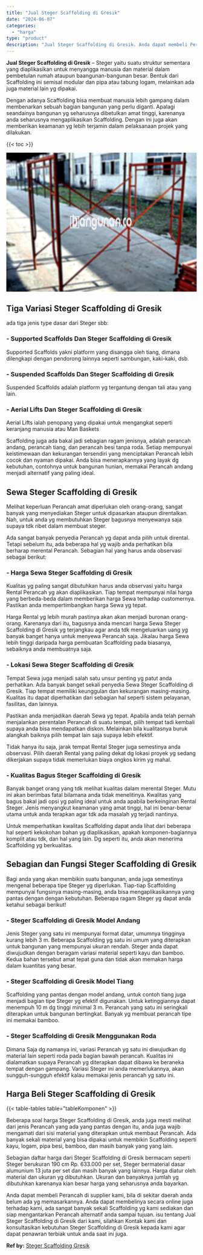 ```yaml
---
title: "Jual Steger Scaffolding di Gresik"
date: "2024-06-07"
categories: 
  - "harga"
type: "product"
description: "Jual Steger Scaffolding di Gresik. Anda dapat membeli Perancah di supplier kami, bila di sekitar daerah anda belum ada yg memasarkannya. Anda dapat membeliny..."
---
```


**Jual Steger Scaffolding di Gresik** – Steger yaitu suatu struktur sementara yang diaplikasikan untuk menyangga manusia dan material dalam pembetulan rumah ataupun baangunan-bangunan besar. Bentuk dari Scaffolding ini semisal modular dan pipa atau tabung logam, melainkan ada juga material lain yg dipakai.

Dengan adanya Scaffolding bisa membuat manusia lebih gampang dalam membenarkan sebuah bagian bangunan yang perlu diganti. Apalagi seandainya bangunan yg seharusnya dibetulkan amat tinggi, karenanya anda seharusnya mengaplikasikan Scaffolding. Dengan ini juga akan memberikan keamanan yg lebih terjamin dalam pelaksanaan projek yang dilakukan.

{{< toc >}}

![Jual Steger Scaffolding di Gresik](/images/sewa-scaffolding-steger-29.png)

## Tiga Variasi Steger Scaffolding di Gresik

ada tiga jenis type dasar dari Steger sbb:

### \- Supported Scaffolds Dan Steger Scaffolding di Gresik

Supported Scaffolds yakni platform yang disangga oleh tiang, dimana dilengkapi dengan pendorong lainnya seperti sambungan, kaki-kaki, dsb.

### \- Suspended Scaffolds Dan Steger Scaffolding di Gresik

Suspended Scaffolds adalah platform yg tergantung dengan tali atau yang lain.

### \- Aerial Lifts Dan Steger Scaffolding di Gresik

Aerial Lifts ialah penopang yang dipakai untuk mengangkat seperti keranjang manusia atau Man Baskets

Scaffolding juga ada bakal jadi sebagian ragam jenisnya, adalah perancah andang, perancah tiang, dan perancah besi tanpa roda. Setiap mempunyai keistimewaan dan kekurangan tersendiri yang menciptakan Perancah lebih cocok dan nyaman dipakai. Anda bisa menerapkannya yang layak dg kebutuhan, contohnya untuk bangunan hunian, memakai Perancah andang menjadi alternatif yang paling ideal.

## Sewa Steger Scaffolding di Gresik

Melihat keperluan Perancah amat diperlukan oleh orang-orang, sangat banyak yang menyediakan Steger untuk dipasarkan ataupun direntalkan. Nah, untuk anda yg membutuhkan Steger bagusnya menyewanya saja supaya tdk ribet dalam membuat steger.

Ada sangat banyak penyedia Perancah yg dapat anda pilih untuk dirental. Tetapi sebelum itu, ada beberapa hal yg wajib anda perhatikan bila berharap merental Perancah. Sebagian hal yang harus anda observasi sebagai berikut:

### \- Harga Sewa Steger Scaffolding di Gresik

Kualitas yg paling sangat dibutuhkan harus anda observasi yaitu harga Rental Perancah yg akan diaplikasikan. Tiap tempat mempunyai nilai harga yang berbeda-beda dalam memberikan harga Sewa terhadap customernya. Pastikan anda mempertimbangkan harga Sewa yg tepat.

Harga Rental yg lebih murah pastinya akan akan menjadi buronan orang-orang. Karenanya dari itu, bagusnya anda mencari harga Sewa Steger Scaffolding di Gresik yg terjangkau agar anda tdk mengeluarkan uang yg banyak banget hanya untuk menyewa Perancah saja. Jikalau harga Sewa lebih tinggi daripada harga pembuatan Scaffolding pada biasanya, sebaiknya anda membuatnya saja.

### \- Lokasi Sewa Steger Scaffolding di Gresik

Tempat Sewa juga menjadi salah satu unsur penting yg patut anda perhatikan. Ada banyak banget sekali penyedia Sewa Steger Scaffolding di Gresik. Tiap tempat memiliki keunggulan dan kekurangan masing-masing. Kualitas itu dapat diperhatikan dari sebagian hal seperti sistem pelayanan, fasilitas, dan lainnya.

Pastikan anda menjadikan daerah Sewa yg tepat. Apabila anda telah pernah menjalankan perentalan Perancah di suatu tempat, pilih tempat tadi kembali supaya anda bisa mendapatkan diskon. Melainkan bila kualitasnya buruk alangkah baiknya pilih tempat lain saja supaya lebih efektif.

Tidak hanya itu saja, jarak tempat Rental Steger juga semestinya anda observasi. Pilih daerah Rental yang paling dekat dg lokasi proyek yg sedang dikerjakan supaya tidak memerlukan biaya ongkos kirim yg mahal.

### \- Kualitas Bagus Steger Scaffolding di Gresik

Banyak banget orang yang tdk melihat kualitas dalam merental Steger. Mutu ini akan berimbas fatal bilamana anda tidak menelitinya. Kwalitas yang bagus bakal jadi opsi yg paling ideal untuk anda apabila berkeinginan Rental Steger. Jenis menyangkut keamanan yang amat tinggi, hal ini benar-benar utama untuk anda terapkan agar tdk ada masalah yg terjadi nantinya.

Untuk memperhatikan kwalitas Scaffolding dapat anda lihat dari beberapa hal seperti kekokohan bahan yg diaplikasikan, apakah komponen-bagiannya komplit atau tdk, dan hal yang lain. Dg seperti itu, anda akan menerima Scaffolding yg berkualitas.

## Sebagian dan Fungsi Steger Scaffolding di Gresik

Bagi anda yang akan membikin suatu bangunan, anda juga semestinya mengenal beberapa tipe Steger yg diperlukan. Tiap-tiap Scaffolding mempunyai fungsinya masing-masing, anda bisa mengaplikasikannya yang pantas dengan dengan kebutuhan. Beberapa ragam Steger yg dapat anda ketahui sebagai berikut!

### \- Steger Scaffolding di Gresik Model Andang

Jenis Steger yang satu ini mempunyai format datar, umumnya tingginya kurang lebih 3 m. Beberapa Scaffolding yg satu ini umum yang diterapkan untuk bangunan yang mempunyai ukuran rendah. Steger anda dapat diwujudkan dengan beragam variasi material seperti kayu dan bamboo. Kedua bahan tersebut amat tepat guna dan tidak akan memakan harga dalam kuantitas yang besar.

### \- Steger Scaffolding di Gresik Model Tiang

Scaffolding yang pantas dengan model andang, untuk contoh tiang juga menjadi bagian tipe Steger yg efektif digunakan. Untuk ketinggiannya dapat menempuh 10 m dg tinggi minimal 3 m. Perancah yang satu ini seringkali diterapkan untuk bangunan bertingkat. Banyak yg membuat perancah tipe ini memakai bamboo.

### \- Steger Scaffolding di Gresik Menggunakan Roda

Dimana Saja dg namanya ini, variasi Perancah yg satu ini diwujudkan dg material lain seperti roda pada bagian bawah perancah. Kualitas ini dialamatkan supaya Perancah yg diterapkan dapat dibawa ke beraneka tempat dengan gampang. Variasi Steger ini anda memerlukannya, akan sungguh-sungguh efektif kalau memakai jenis perancah yg satu ini.

## Harga Beli Steger Scaffolding di Gresik

{{< table-tables table="tableKomponen" >}}

Beberapa soal harga Steger Scaffolding di Gresik, anda juga mesti melihat dari jenis Perancah yang ada yang pantas dengan itu, anda juga wajib mengamati dari sisi material yang diterapkan untuk membaut Perancah. Ada banyak sekali material yang bisa dipakai untuk membikin Scaffolding seperti kayu, logam, pipa besi, bamboo, dan masih banyak yang yang lain.

Sebagian daftar harga dari Steger Scaffolding di Gresik bermacam seperti Steger berukuran 190 cm Rp. 633.000 per set, Steger bermaterial dasar alumunium 13 juta per set dan masih banyak yang lainnya. Harga diatur oleh material dan ukuran yg dibutuhkan. Ukuran dan banyaknya jumlah yg dibutuhkan karenanya kian besar harga yang seharusnya anda bayarkan.

Anda dapat membeli Perancah di supplier kami, bila di sekitar daerah anda belum ada yg memasarkannya. Anda dapat membelinya secara online juga terhadap kami, ada sangat banyak sekali Scaffolding yg kami sediakan dan siap mengantarkan Perancah alternatif anda sampai tujuan. isu tentang Jual Steger Scaffolding di Gresik dari kami, silahkan Kontak kami dan konsultasikan kebutuhan Steger Scaffolding di Gresik kepada kami agar dapat penawran terbiak untuk anda saat ini juga.

**Ref by:** [Steger Scaffolding Gresik](https://id.wikipedia.org/wiki/Steger)
